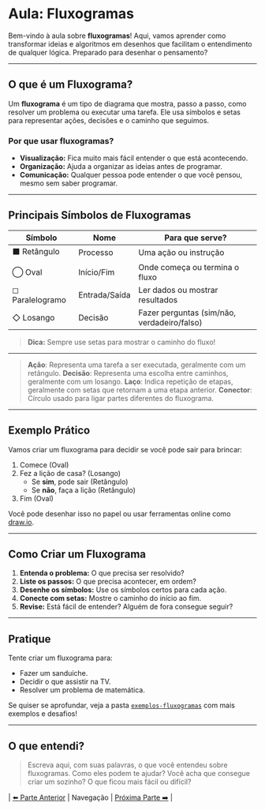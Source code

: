 # Aula: Fluxogramas

Bem-vindo à aula sobre **fluxogramas**! Aqui, vamos aprender como transformar ideias e algoritmos em desenhos que facilitam o entendimento de qualquer lógica. Preparado para desenhar o pensamento?

---

## O que é um Fluxograma?

Um **fluxograma** é um tipo de diagrama que mostra, passo a passo, como resolver um problema ou executar uma tarefa. Ele usa símbolos e setas para representar ações, decisões e o caminho que seguimos.

### Por que usar fluxogramas?

- **Visualização:** Fica muito mais fácil entender o que está acontecendo.
- **Organização:** Ajuda a organizar as ideias antes de programar.
- **Comunicação:** Qualquer pessoa pode entender o que você pensou, mesmo sem saber programar.

---

## Principais Símbolos de Fluxogramas

| Símbolo         | Nome           | Para que serve?                        |
|-----------------|----------------|----------------------------------------|
| ⬛ Retângulo    | Processo       | Uma ação ou instrução                  |
| ◯ Oval          | Início/Fim     | Onde começa ou termina o fluxo         |
| ◻ Paralelogramo | Entrada/Saída  | Ler dados ou mostrar resultados        |
| ◇ Losango       | Decisão        | Fazer perguntas (sim/não, verdadeiro/falso) |

> **Dica:** Sempre use setas para mostrar o caminho do fluxo!

---

> **Ação**: Representa uma tarefa a ser executada, geralmente com um retângulo.
> **Decisão**: Representa uma escolha entre caminhos, geralmente com um losango.
> **Laço**: Indica repetição de etapas, geralmente com setas que retornam a uma etapa anterior.
> **Conector**: Círculo usado para ligar partes diferentes do fluxograma.

---

## Exemplo Prático

Vamos criar um fluxograma para decidir se você pode sair para brincar:

1. Comece (Oval)
2. Fez a lição de casa? (Losango)
    - Se **sim**, pode sair (Retângulo)
    - Se **não**, faça a lição (Retângulo)
3. Fim (Oval)

Você pode desenhar isso no papel ou usar ferramentas online como [draw.io](https://draw.io).

---

## Como Criar um Fluxograma

1. **Entenda o problema:** O que precisa ser resolvido?
2. **Liste os passos:** O que precisa acontecer, em ordem?
3. **Desenhe os símbolos:** Use os símbolos certos para cada ação.
4. **Conecte com setas:** Mostre o caminho do início ao fim.
5. **Revise:** Está fácil de entender? Alguém de fora consegue seguir?

---

## Pratique

Tente criar um fluxograma para:

- Fazer um sanduíche.
- Decidir o que assistir na TV.
- Resolver um problema de matemática.

Se quiser se aprofundar, veja a pasta [`exemplos-fluxogramas`](./exemplos-fluxogramas/README.md) com mais exemplos e desafios!

---

## O que entendi?

> Escreva aqui, com suas palavras, o que você entendeu sobre fluxogramas. Como eles podem te ajudar? Você acha que consegue criar um sozinho? O que ficou mais fácil ou difícil?

| [⬅️ Parte Anterior](../README.md) | Navegação | [Próxima Parte ➡️](./exemplos-fluxogramas/README.md) |
